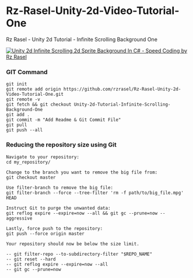 # Rz-Rasel-Unity-2d-Video-Tutorial-One
Rz Rasel - Unity 2d Tutorial - Infinite Scrolling Background One

[![Unity 2d Infinite Scrolling 2d Sprite Background In C# - Speed Coding by Rz Rasel](https://img.youtube.com/vi/Sa8Hhm0K_Ws/0.jpg)](https://youtu.be/Sa8Hhm0K_Ws)

### GIT Command
```git_command
git init
git remote add origin https://github.com/rzrasel/Rz-Rasel-Unity-2d-Video-Tutorial-One.git
git remote -v
git fetch && git checkout Unity-2d-Tutorial-Infinite-Scrolling-Background-One
git add .
git commit -m "Add Readme & Git Commit File"
git pull
git push --all
```

### Reducing the repository size using Git
```
Navigate to your repository:
cd my_repository/

Change to the branch you want to remove the big file from:
git checkout master

Use filter-branch to remove the big file:
git filter-branch --force --tree-filter 'rm -f path/to/big_file.mpg' HEAD

Instruct Git to purge the unwanted data:
git reflog expire --expire=now --all && git gc --prune=now --aggressive

Lastly, force push to the repository:
git push --force origin master

Your repository should now be below the size limit.

-- git filter-repo --to-subdirectory-filter "$REPO_NAME"
-- git reset --hard
-- git reflog expire --expire=now --all
-- git gc --prune=now
```
